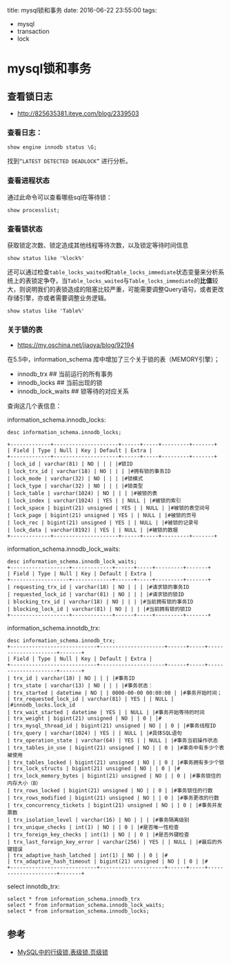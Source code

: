 title: mysql锁和事务
date: 2016-06-22 23:55:00
tags:
- mysql
- transaction
- lock

# mysql锁和事务


## 查看锁日志

* http://825635381.iteye.com/blog/2339503

### 查看日志：

	show engine innodb status \G; 
	
找到`“LATEST DETECTED DEADLOCK”` 进行分析。 


### 查看进程状态

通过此命令可以查看哪些sql在等待锁：

	show processlist;

### 查看锁状态

获取锁定次数、锁定造成其他线程等待次数，以及锁定等待时间信息

	show status like '%lock%'
	
还可以通过检查`table_locks_waited`和`table_locks_immediate`状态变量来分析系统上的表锁定争夺，当`Table_locks_waited`与`Table_locks_immediate`的**比值**较大，则说明我们的表锁造成的阻塞比较严重，可能需要调整Query语句，或者更改存储引擎，亦或者需要调整业务逻辑。
	
	show status like 'Table%'
	
### 关于锁的表

* <https://my.oschina.net/jiaoya/blog/92194>

在5.5中，information_schema 库中增加了三个关于锁的表（MEMORY引擎）；

* innodb_trx ## 当前运行的所有事务
* innodb_locks ## 当前出现的锁
* innodb_lock_waits ## 锁等待的对应关系

查询这几个表信息：


information_schema.innodb_locks:

	desc information_schema.innodb_locks;

	+-------------+---------------------+------+-----+---------+-------+
	| Field | Type | Null | Key | Default | Extra |
	+-------------+---------------------+------+-----+---------+-------+
	| lock_id | varchar(81) | NO | | | |#锁ID
	| lock_trx_id | varchar(18) | NO | | | |#拥有锁的事务ID
	| lock_mode | varchar(32) | NO | | | |#锁模式
	| lock_type | varchar(32) | NO | | | |#锁类型
	| lock_table | varchar(1024) | NO | | | |#被锁的表
	| lock_index | varchar(1024) | YES | | NULL | |#被锁的索引
	| lock_space | bigint(21) unsigned | YES | | NULL | |#被锁的表空间号
	| lock_page | bigint(21) unsigned | YES | | NULL | |#被锁的页号
	| lock_rec | bigint(21) unsigned | YES | | NULL | |#被锁的记录号
	| lock_data | varchar(8192) | YES | | NULL | |#被锁的数据
	+-------------+---------------------+------+-----+---------+-------+



information_schema.innodb\_lock\_waits:

	desc information_schema.innodb_lock_waits;
	+-------------------+-------------+------+-----+---------+-------+
	| Field | Type | Null | Key | Default | Extra |
	+-------------------+-------------+------+-----+---------+-------+
	| requesting_trx_id | varchar(18) | NO | | | |#请求锁的事务ID
	| requested_lock_id | varchar(81) | NO | | | |#请求锁的锁ID
	| blocking_trx_id | varchar(18) | NO | | | |#当前拥有锁的事务ID
	| blocking_lock_id | varchar(81) | NO | | | |#当前拥有锁的锁ID
	+-------------------+-------------+------+-----+---------+-------+
	
information_schema.innotdb\_trx:

	desc information_schema.innodb_trx;
	+----------------------------+---------------------+------+-----+---------------------+-------+
	| Field | Type | Null | Key | Default | Extra |
	+----------------------------+---------------------+------+-----+---------------------+-------+
	| trx_id | varchar(18) | NO | | | |#事务ID
	| trx_state | varchar(13) | NO | | | |#事务状态：
	| trx_started | datetime | NO | | 0000-00-00 00:00:00 | |#事务开始时间；
	| trx_requested_lock_id | varchar(81) | YES | | NULL | |#innodb_locks.lock_id
	| trx_wait_started | datetime | YES | | NULL | |#事务开始等待的时间
	| trx_weight | bigint(21) unsigned | NO | | 0 | |#
	| trx_mysql_thread_id | bigint(21) unsigned | NO | | 0 | |#事务线程ID
	| trx_query | varchar(1024) | YES | | NULL | |#具体SQL语句
	| trx_operation_state | varchar(64) | YES | | NULL | |#事务当前操作状态
	| trx_tables_in_use | bigint(21) unsigned | NO | | 0 | |#事务中有多少个表被使用
	| trx_tables_locked | bigint(21) unsigned | NO | | 0 | |#事务拥有多少个锁
	| trx_lock_structs | bigint(21) unsigned | NO | | 0 | |#
	| trx_lock_memory_bytes | bigint(21) unsigned | NO | | 0 | |#事务锁住的内存大小（B）
	| trx_rows_locked | bigint(21) unsigned | NO | | 0 | |#事务锁住的行数
	| trx_rows_modified | bigint(21) unsigned | NO | | 0 | |#事务更改的行数
	| trx_concurrency_tickets | bigint(21) unsigned | NO | | 0 | |#事务并发票数
	| trx_isolation_level | varchar(16) | NO | | | |#事务隔离级别
	| trx_unique_checks | int(1) | NO | | 0 | |#是否唯一性检查
	| trx_foreign_key_checks | int(1) | NO | | 0 | |#是否外键检查
	| trx_last_foreign_key_error | varchar(256) | YES | | NULL | |#最后的外键错误
	| trx_adaptive_hash_latched | int(1) | NO | | 0 | |#
	| trx_adaptive_hash_timeout | bigint(21) unsigned | NO | | 0 | |#
	+----------------------------+---------------------+------+-----+---------------------+-------+

select innotdb_trx:

	select * from information_schema.innodb_trx
	select * from information_schema.innodb_lock_waits;
	select * from information_schema.innodb_locks;
	
	


## 参考

* [MySQL中的行级锁,表级锁,页级锁](http://www.hollischuang.com/archives/914)